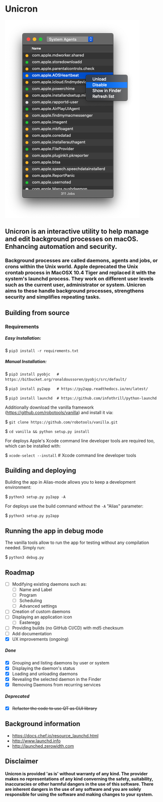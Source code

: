 # Unicron

![Interface](https://raw.githubusercontent.com/form-follows-function/unicron/master/ui.png)


## Unicron is an interactive utility to help manage and edit background processes on macOS. Enhancing automation and security. 

### Background processes are called daemons, agents and jobs, or crons within the Unix world. Apple deprecated the Unix crontab process in MacOSX 10.4 Tiger and replaced it with the system's launchd process. They work on different user levels such as the current user, administrator or system. Unicron aims to these handle background processes, strengthens security and simplifies repeating tasks.



## Building from source

### Requirements

##### Easy Installation:
$ `pip3 install -r requirements.txt`



##### Manual Installation:
$ `pip3 install pyobjc   # https://bitbucket.org/ronaldoussoren/pyobjc/src/default/`

$ `pip3 install py2app   # https://py2app.readthedocs.io/en/latest/`

$ `pip3 install launchd  # https://github.com/infothrill/python-launchd`


Additionally download the vanilla framework (https://github.com/robotools/vanilla) and install it via:

$ `git clone https://github.com/robotools/vanilla.git`

$ `cd vanilla && python setup.py install`


For deploys Apple's Xcode command line developer tools are required too, which can be installed with:

$ `xcode-select --install` # Xcode command line developer tools


## Building and deploying
Building the app in Alias-mode allows you to keep a development environment:

$  `python3 setup.py py2app -A`


For deploys use the build command without the `-A` "Alias" parameter:

$  `python3 setup.py py2app`



## Running the app in debug mode

The vanilla tools allow to run the app for testing without any compilation needed. Simply run:

$ `python3 debug.py`



## Roadmap
- [ ] Modifying existing daemons such as:
  - [ ] Name and Label
  - [ ] Program
  - [ ] Scheduling
  - [ ] Advanced settings
- [ ] Creation of custom daemons
- [ ] Displaying an application icon
   - [ ] Easteregg
- [ ] Providing builds (no GitHub CI/CD) with md5 checksum
- [ ] Add documentation
- [x] UX improvements (ongoing)

##### Done
- [x] Grouping and listing daemons by user or system
- [x] Displaying the daemon's status
- [x] Loading and unloading daemons
- [x] Revealing the selected daemon in the Finder
- [x] Removing Daemons from recurring services

##### Deprecated
- [x] ~~Refactor the code to use QT as GUI library~~



## Background information

- https://docs.chef.io/resource_launchd.html
- http://www.launchd.info
- http://launched.zerowidth.com



## Disclaimer

#### Unicron is provided 'as is' without warranty of any kind. The provider makes no representations of any kind converning the safety, suitability, inaccuracies or other harmful dangers in the use of this software. There are inherent dangers in the use of any software and you are solely responsible for using the software and making changes to your system.

